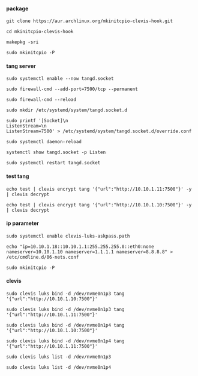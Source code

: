 #### package
```
git clone https://aur.archlinux.org/mkinitcpio-clevis-hook.git
```

```
cd mkinitcpio-clevis-hook
```

```
makepkg -sri
```

```
sudo mkinitcpio -P
```

#### tang server
```
sudo systemctl enable --now tangd.socket
```

```
sudo firewall-cmd --add-port=7500/tcp --permanent
```

```
sudo firewall-cmd --reload
```

```
sudo mkdir /etc/systemd/system/tangd.socket.d
```

```
sudo printf '[Socket]\n
ListenStream=\n
ListenStream=7500' > /etc/systemd/system/tangd.socket.d/override.conf
```

```
sudo systemctl daemon-reload
```

```
systemctl show tangd.socket -p Listen
```

```
sudo systemctl restart tangd.socket
```

#### test tang
```
echo test | clevis encrypt tang '{"url":"http://10.10.1.11:7500"}' -y | clevis decrypt
```

```
echo test | clevis encrypt tang '{"url":"http://10.10.1.10:7500"}' -y | clevis decrypt
```

#### ip parameter
```
sudo systemctl enable clevis-luks-askpass.path
```

```
echo "ip=10.10.1.18::10.10.1.1:255.255.255.0::eth0:none nameserver=10.10.1.10 nameserver=1.1.1.1 nameserver=8.8.8.8" > /etc/cmdline.d/06-nets.conf
```

```
sudo mkinitcpio -P
```

#### clevis
```
sudo clevis luks bind -d /dev/nvme0n1p3 tang '{"url":"http://10.10.1.10:7500"}'
```

```
sudo clevis luks bind -d /dev/nvme0n1p3 tang '{"url":"http://10.10.1.11:7500"}'
```

```
sudo clevis luks bind -d /dev/nvme0n1p4 tang '{"url":"http://10.10.1.10:7500"}'
```

```
sudo clevis luks bind -d /dev/nvme0n1p4 tang '{"url":"http://10.10.1.11:7500"}'
```

```
sudo clevis luks list -d /dev/nvme0n1p3
```

```
sudo clevis luks list -d /dev/nvme0n1p4
```
